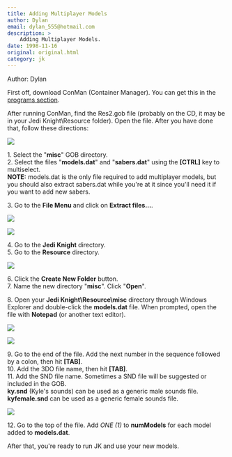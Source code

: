 ```yaml
---
title: Adding Multiplayer Models
author: Dylan
email: dylan_555@hotmail.com
description: >
    Adding Multiplayer Models.
date: 1998-11-16
original: original.html
category: jk
---
```


Author: Dylan  

First off, download ConMan (Container Manager). You can get this in the
[programs section](/programs/).

After running ConMan, find the Res2.gob file (probably on the CD, it may
be in your Jedi Knight\\Resource folder). Open the file. After you have
done that, follow these directions:

![](modelsaber1.gif)

1\.  Select the "**misc**" GOB directory.  
2\.  Select the files "**models.dat**" and "**sabers.dat**" using the
    **\[CTRL\]** key to multiselect.  
    **NOTE:** <span class="underline">models.dat</span> is the only file
    required to add multiplayer models, but you should also extract
    <span class="underline">sabers.dat</span> while you're at it since
    you'll need it if you want to add new sabers.

  

3\.  Go to the **File Menu** and click on **Extract files...**.

![](modelsaber2.gif)

  

![](modelsaber3.gif)

4\.  Go to the **Jedi Knight** directory.  
5\.  Go to the **Resource** directory.  

  

![](modelsaber4.gif)

6\.  Click the **Create New Folder** button.  
7\.  Name the new directory "**misc**". Click "**Open**".  

  

8\.  Open your **Jedi Knight\\Resource\\misc** directory through Windows
    Explorer and double-click the **models.dat** file. When prompted,
    open the file with **Notepad** (or another text editor).  

![](modelsaber5.gif)

  

![](modelsaber6.gif)

9\.  Go to the end of the file. Add the next number in the sequence
    followed by a colon, then hit **\[TAB\]**.  
10\. Add the 3DO file name, then hit **\[TAB\]**.  
11\. Add the SND file name. Sometimes a SND file will be suggested or
    included in the GOB.  
    **ky.snd** (Kyle's sounds) can be used as a generic male sounds
    file. **kyfemale.snd** can be used as a generic female sounds file.

  

![](modelsaber7.gif)

12\. Go to the top of the file. Add *ONE (1)* to **numModels** for each
    model added to **models.dat**.

After that, you're ready to run JK and use your new models.
